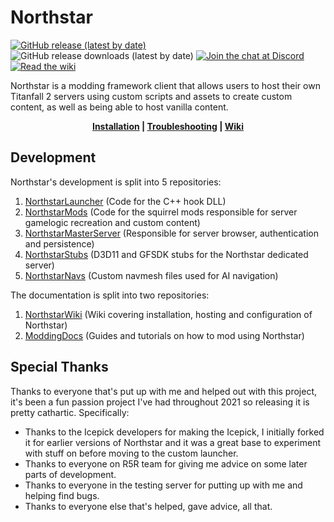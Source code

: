 # Northstar

[![GitHub release (latest by date)](https://img.shields.io/github/v/release/R2Northstar/Northstar)](https://github.com/R2Northstar/Northstar/releases)
![GitHub release downloads (latest by date)](https://img.shields.io/github/downloads/R2Northstar/Northstar/latest/total)
[![Join the chat at Discord](https://img.shields.io/badge/chat-on%20discord-7289DA.svg)](https://northstar.tf/discord)
[![Read the wiki](https://img.shields.io/badge/wiki-GitBook-important)](https://r2northstar.gitbook.io)

Northstar is a modding framework client that allows users to host their own Titanfall 2 servers using custom scripts and assets to create custom content, as well as being able to host vanilla content.

<p align="center"><strong>
<a href="https://r2northstar.gitbook.io/r2northstar-wiki/installing-northstar/basic-setup">Installation</a> | <a href="https://r2northstar.gitbook.io/r2northstar-wiki/installing-northstar/troubleshooting">Troubleshooting</a> | <a href="https://r2northstar.gitbook.io/">Wiki</a>
</strong></p>

## Development

Northstar's development is split into 5 repositories:

1. [NorthstarLauncher](https://github.com/R2Northstar/NorthstarLauncher) (Code for the C++ hook DLL)
1. [NorthstarMods](https://github.com/R2Northstar/NorthstarMods) (Code for the squirrel mods responsible for server gamelogic recreation and custom content)
1. [NorthstarMasterServer](https://github.com/R2Northstar/NorthstarMasterServer) (Responsible for server browser, authentication and persistence)
1. [NorthstarStubs](https://github.com/R2Northstar/NorthstarStubs) (D3D11 and GFSDK stubs for the Northstar dedicated server)
1. [NorthstarNavs](https://github.com/R2Northstar/NorthstarNavs) (Custom navmesh files used for AI navigation)

The documentation is split into two repositories:
1. [NorthstarWiki](https://github.com/R2Northstar/NorthstarWiki) (Wiki covering installation, hosting and configuration of Northstar)
1. [ModdingDocs](https://github.com/R2Northstar/ModdingDocs) (Guides and tutorials on how to mod using Northstar)

## Special Thanks
  
Thanks to everyone that's put up with me and helped out with this project, it's been a fun passion project I've had throughout 2021 so releasing it is pretty cathartic. Specifically: 

- Thanks to the Icepick developers for making the Icepick, I initially forked it for earlier versions of Northstar and it was a great base to experiment with stuff on before moving to the custom launcher.
- Thanks to everyone on R5R team for giving me advice on some later parts of development.  
- Thanks to everyone in the testing server for putting up with me and helping find bugs.  
- Thanks to everyone else that's helped, gave advice, all that.
